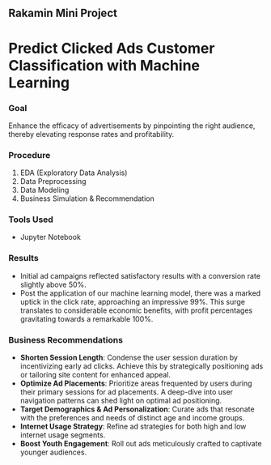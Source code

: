 ## Rakamin Mini Project
# Predict Clicked Ads Customer Classification with Machine Learning

### **Goal**
Enhance the efficacy of advertisements by pinpointing the right audience, thereby elevating response rates and profitability.

### **Procedure**
1. EDA (Exploratory Data Analysis)
2. Data Preprocessing
3. Data Modeling
4. Business Simulation & Recommendation

### **Tools Used**
- Jupyter Notebook

### **Results**
- Initial ad campaigns reflected satisfactory results with a conversion rate slightly above 50%.
- Post the application of our machine learning model, there was a marked uptick in the click rate, approaching an impressive 99%. This surge translates to considerable economic benefits, with profit percentages gravitating towards a remarkable 100%.

### **Business Recommendations**
- **Shorten Session Length**: Condense the user session duration by incentivizing early ad clicks. Achieve this by strategically positioning ads or tailoring site content for enhanced appeal.
- **Optimize Ad Placements**: Prioritize areas frequented by users during their primary sessions for ad placements. A deep-dive into user navigation patterns can shed light on optimal ad positioning.
- **Target Demographics & Ad Personalization**: Curate ads that resonate with the preferences and needs of distinct age and income groups. 
- **Internet Usage Strategy**: Refine ad strategies for both high and low internet usage segments.
- **Boost Youth Engagement**: Roll out ads meticulously crafted to captivate younger audiences.
